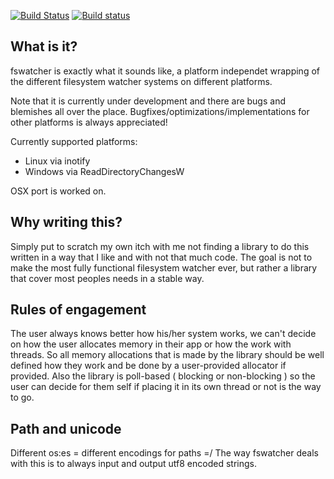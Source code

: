 [![Build Status](https://travis-ci.org/wc-duck/fswatcher.svg?branch=master)](https://travis-ci.org/wc-duck/fswatcher)
[![Build status](https://ci.appveyor.com/api/projects/status/yso5i3uaai2ibmi4?svg=true)](https://ci.appveyor.com/project/wc-duck/fswatcher)

What is it?
-----------
fswatcher is exactly what it sounds like, a platform independet wrapping of the different filesystem watcher systems on different platforms.

Note that it is currently under development and there are bugs and blemishes all over the place. Bugfixes/optimizations/implementations for other platforms is always appreciated!

Currently supported platforms:
* Linux via inotify
* Windows via ReadDirectoryChangesW
 
OSX port is worked on.

Why writing this?
-----------------

Simply put to scratch my own itch with me not finding a library to do this written in a way that I like and with not that much code.
The goal is not to make the most fully functional filesystem watcher ever, but rather a library that cover most peoples needs in a stable way.

Rules of engagement
-------------------

The user always knows better how his/her system works, we can't decide on how the user allocates memory in their app or how the work with threads. So all memory allocations that is made by the library should be well defined how they work and be done by a user-provided allocator if provided.
Also the library is poll-based ( blocking or non-blocking ) so the user can decide for them self if placing it in its own thread or not is the way to go.

Path and unicode
----------------

Different os:es = different encodings for paths =/
The way fswatcher deals with this is to always input and output utf8 encoded strings.